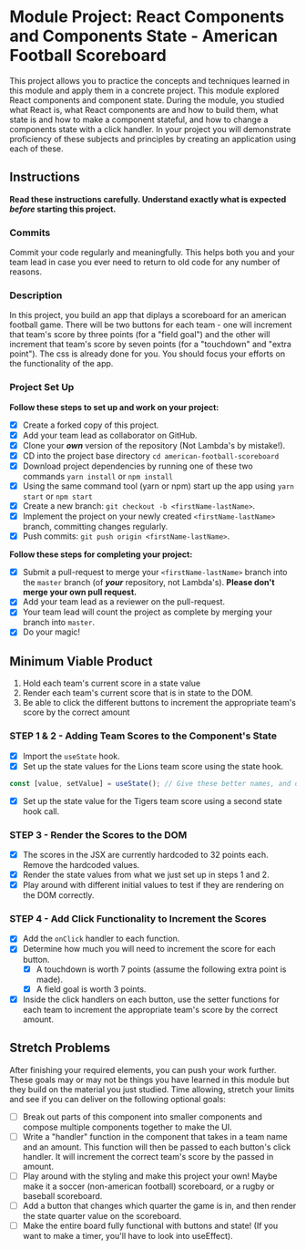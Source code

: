 # Module Project: React Components and Components State - American Football Scoreboard

This project allows you to practice the concepts and techniques learned in this module and apply them in a concrete project. This module explored React components and component state. During the module, you studied what React is, what React components are and how to build them, what state is and how to make a component stateful, and how to change a components state with a click handler. In your project you will demonstrate proficiency of these subjects and principles by creating an application using each of these.

## Instructions

**Read these instructions carefully. Understand exactly what is expected _before_ starting this project.**

### Commits

Commit your code regularly and meaningfully. This helps both you and your team lead in case you ever need to return to old code for any number of reasons.

### Description

In this project, you build an app that diplays a scoreboard for an american football game. There will be two buttons for each team - one will increment that team's score by three points (for a "field goal") and the other will increment that team's score by seven points (for a "touchdown" and "extra point"). The css is already done for you. You should focus your efforts on the functionality of the app.

### Project Set Up

**Follow these steps to set up and work on your project:**

-   [x] Create a forked copy of this project.
-   [x] Add your team lead as collaborator on GitHub.
-   [x] Clone your ***own***   version of the repository (Not Lambda's by mistake!).
-   [x] CD into the project base directory `cd american-football-scoreboard`
-   [x] Download project dependencies by running one of these two commands `yarn install` or `npm install`
-   [x] Using the same command tool (yarn or npm) start up the app using `yarn start` or `npm start`
-   [x] Create a new branch: `git checkout -b <firstName-lastName>`.
-   [x] Implement the project on your newly created `<firstName-lastName>` branch, committing changes regularly.
-   [x] Push commits: `git push origin <firstName-lastName>`.

**Follow these steps for completing your project:**

-   [x] Submit a pull-request to merge your `<firstName-lastName>` branch into the `master` branch (of ***your***   repository, not Lambda's). **Please don't merge your own pull request.**
-   [x] Add your team lead as a reviewer on the pull-request.
-   [x] Your team lead will count the project as complete by merging your branch into `master`.
-   [x] Do your magic!

## Minimum Viable Product

1.  Hold each team's current score in a state value
2.  Render each team's current score that is in state to the DOM.
3.  Be able to click the different buttons to increment the appropriate team's score by the correct amount

### STEP 1 & 2 - Adding Team Scores to the Component's State

-   [x] Import the `useState` hook.
-   [x] Set up the state values for the Lions team score using the state hook.

```js
const [value, setValue] = useState(); // Give these better names, and decide whether you want to pass an initial score into the state hook as the initialValue
```

-   [x] Set up the state value for the Tigers team score using a second state hook call.

### STEP 3 - Render the Scores to the DOM

-   [x] The scores in the JSX are currently hardcoded to 32 points each. Remove the hardcoded values.
-   [x] Render the state values from what we just set up in steps 1 and 2.
-   [x] Play around with different initial values to test if they are rendering on the DOM correctly.

### STEP 4 - Add Click Functionality to Increment the Scores

-   [x] Add the `onClick` handler to each function.
-   [x] Determine how much you will need to increment the score for each button.
    -   [x] A touchdown is worth 7 points (assume the following extra point is made).
    -   [x] A field goal is worth 3 points.
-   [x] Inside the click handlers on each button, use the setter functions for each team to increment the appropriate team's score by the correct amount.

## Stretch Problems

After finishing your required elements, you can push your work further. These goals may or may not be things you have learned in this module but they build on the material you just studied. Time allowing, stretch your limits and see if you can deliver on the following optional goals:

-   [ ] Break out parts of this component into smaller components and compose multiple components together to make the UI.
-   [ ] Write a "handler" function in the component that takes in a team name and an amount. This function will then be passed to each button's click handler. It will increment the correct team's score by the passed in amount.
-   [ ] Play around with the styling and make this project your own! Maybe make it a soccer (non-american football) scoreboard, or a rugby or baseball scoreboard.
-   [ ] Add a button that changes which quarter the game is in, and then render the state quarter value on the scoreboard.
-   [ ] Make the entire board fully functional with buttons and state! (If you want to make a timer, you'll have to look into useEffect).
